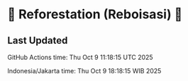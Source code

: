 
# 🌳 Reforestation (Reboisasi) 🌲

## Last Updated

GitHub Actions time: Thu Oct  9 11:18:15 UTC 2025

Indonesia/Jakarta time: Thu Oct  9 18:18:15 WIB 2025
